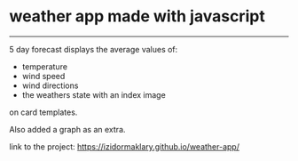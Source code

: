 # weather app made with javascript


---

5 day forecast displays the average values of:

- temperature
- wind speed 
- wind directions 
- the weathers state with an index image

 on card templates.

Also added a graph as an extra. 

link to the project:
https://izidormaklary.github.io/weather-app/
